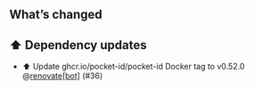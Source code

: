 ## What’s changed

## ⬆️ Dependency updates

- ⬆️ Update ghcr.io/pocket-id/pocket-id Docker tag to v0.52.0 @[renovate[bot]](https://github.com/apps/renovate) (#36)
